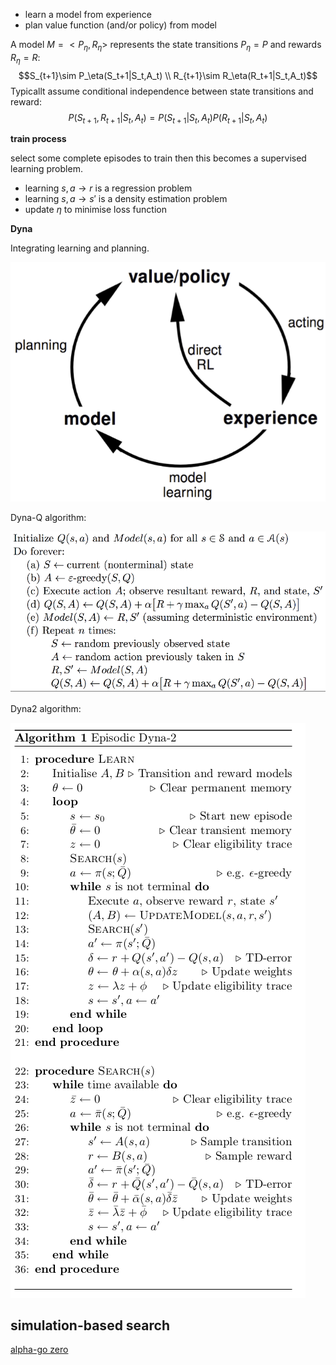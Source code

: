 - learn a model from experience
- plan value function (and/or policy) from model

A model $M=<P_\eta,R_\eta>$ represents the state transitions $P_\eta=P$ and rewards $R_\eta=R$:
$$S_{t+1}\sim P_\eta(S_t+1|S_t,A_t) \\
R_{t+1}\sim R_\eta(R_t+1|S_t,A_t)$$
Typicallt assume conditional independence between state transitions and reward:
$$P(S_{t+1},R_{t+1}|S_t,A_t)=P(S_{t+1}|S_t,A_t)P(R_{t+1}|S_t,A_t)$$

**train process**

select some complete episodes to train then this becomes a supervised learning problem.

- learning $s,a\rightarrow r$ is a regression problem
- learning $s,a\rightarrow s'$ is a density estimation problem
- update $\eta$ to minimise loss function

**Dyna**

Integrating learning and planning.

![dyna_framework](resources/dyna_framework.png)

Dyna-Q algorithm:

![dyna_q](resources/dyna_q.png)

Dyna2 algorithm:

![dyna2](resources/dyna2.png)

## simulation-based search

[alpha-go zero](https://link.jianshu.com/?t=https://www.nature.com/articles/nature24270.epdf?author_access_token=VJXbVjaSHxFoctQQ4p2k4tRgN0jAjWel9jnR3ZoTv0PVW4gB86EEpGqTRDtpIz-2rmo8-KG06gqVobU5NSCFeHILHcVFUeMsbvwS-lxjqQGg98faovwjxeTUgZAUMnRQ)
